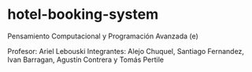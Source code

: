 # hotel-booking-system

Pensamiento Computacional y Programación Avanzada (e)

Profesor: Ariel Lebouski
Integrantes: Alejo Chuquel, Santiago Fernandez, Ivan Barragan, Agustín Contrera y Tomás Pertile
